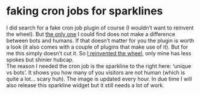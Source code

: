 <!--
  id: 285
  date: 2007-01-31
  modified: 2007-01-31
  slug: faking-cron-jobs-for-sparklines
  type: post
  excerpt: <p>I did search for a fake cron job plugin of course (I wouldn&#8217;t want to reinvent the wheel). But the only one I could find does not make a difference between bots and humans. If that doesn&#8217;t matter for you the plugin is worth a look (it also comes with a couple of plugins that [&hellip;]</p>
  categories: backend, Wordpress
  tags: 
  inCv: 
  inPortfolio: 
  dateFrom: 
  dateTo: 
-->

# faking cron jobs for sparklines

<p>I did search for a fake cron job plugin of course (I wouldn&#8217;t want to reinvent the wheel). But <a href="http://www.skippy.net/blog/category/wordpress/plugins/wp-cron/" target="_blank">the only one</a> I could find does not make a difference between bots and humans. If that doesn&#8217;t matter for you the plugin is worth a look (it also comes with a couple of plugins that make use of it). But for me this simply doesn&#8217;t cut it. So <a href="?page_id=288">I reinvented the wheel</a>, only mine has less spokes but shinier hubcap.<br />
The reason I needed the cron job is the sparkline to the right here: &#8216;unique vs bots&#8217;. It shows you how many of you visitors are not human (which is quite a lot&#8230; scary huh). The image is updated every hour. In due time I will also release this sparkline widget but it still needs a lot of work.</p>
